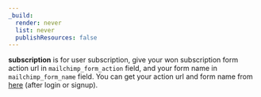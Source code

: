 ```yaml
---
_build:
  render: never
  list: never
  publishResources: false
---
```


**subscription** is for user subscription, give your won subscription form action url in `mailchimp_form_action` field, and your form name in `mailchimp_form_name` field. You can get your action url and form name from [here](https://us4.admin.mailchimp.com/campaigns/#/create-campaign/explore/form) (after login or signup).
